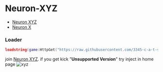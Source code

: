 # Neuron-XYZ
- [Neuron XYZ](https://discord.gg/wPaQZwhMHy)
- [Neuron X](https://discord.gg/neuron)

### Loader
```lua
loadstring(game:HttpGet("https://raw.githubusercontent.com/3345-c-a-t-s-u-s/Neuron-XYZ/refs/heads/main/Install.lua"))()
```

join [Neuron XYZ](https://discord.gg/wPaQZwhMHy). if you get kick "**Unsupported Version**" try inject in home page
![xyz](https://github.com/user-attachments/assets/4eaff5b1-260c-40da-8974-850b6ecb27d8)
